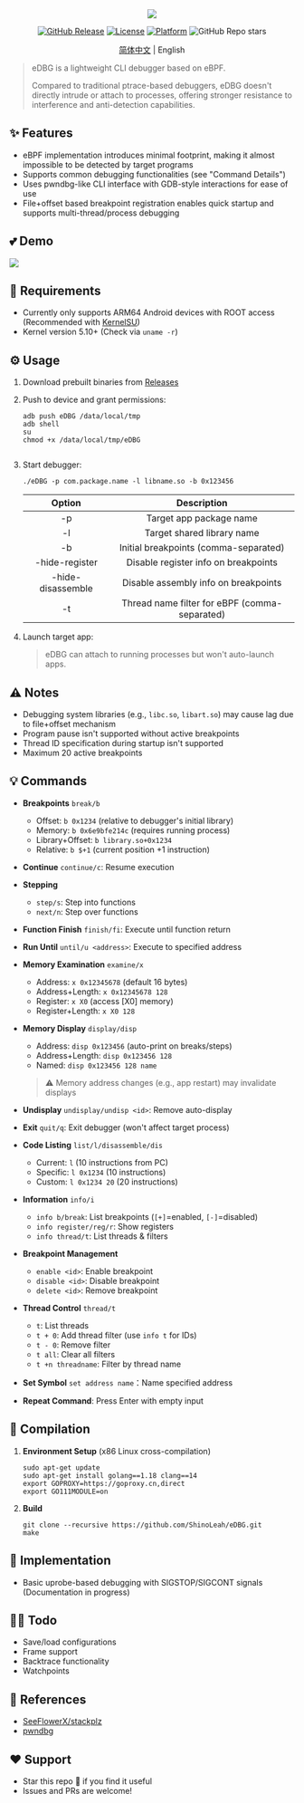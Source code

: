 <div align="center">
  <img src="logo.png"/>
  
  [![GitHub Release](https://img.shields.io/github/v/release/ShinoLeah/eDBG?style=flat-square)](https://github.com/ShinoLeah/eDBG/releases)
  [![License](https://img.shields.io/github/license/ShinoLeah/eDBG?style=flat-square)](LICENSE)
  [![Platform](https://img.shields.io/badge/platform-Android%20ARM64-red.svg?style=flat-square)](https://www.android.com/)
  ![GitHub Repo stars](https://img.shields.io/github/stars/ShinoLeah/eDBG)
  
  [简体中文](READM.md) | English

</div>

> eDBG is a lightweight CLI debugger based on eBPF.<br />
>
> Compared to traditional ptrace-based debuggers, eDBG doesn't directly intrude or attach to processes, offering stronger resistance to interference and anti-detection capabilities.

## ✨ Features

- eBPF implementation introduces minimal footprint, making it almost impossible to be detected by target programs
- Supports common debugging functionalities (see "Command Details")
- Uses pwndbg-like CLI interface with GDB-style interactions for ease of use
- File+offset based breakpoint registration enables quick startup and supports multi-thread/process debugging

## 💕 Demo

![](demo.png)

## 🚀 Requirements

- Currently only supports ARM64 Android devices with ROOT access (Recommended with [KernelSU](https://github.com/tiann/KernelSU))
- Kernel version 5.10+ (Check via `uname -r`)

## ⚙️ Usage

1. Download prebuilt binaries from [Releases](https://github.com/ShinoLeah/eDBG/releases)

2. Push to device and grant permissions:
   ```shell
   adb push eDBG /data/local/tmp
   adb shell
   su
   chmod +x /data/local/tmp/eDBG


3. Start debugger:

   ```shell
   ./eDBG -p com.package.name -l libname.so -b 0x123456
   ```

   |      Option       |                  Description                  |
   | :---------------: | :-------------------------------------------: |
   |        -p         |            Target app package name            |
   |        -l         |          Target shared library name           |
   |        -b         |     Initial breakpoints (comma-separated)     |
   |  -hide-register   |     Disable register info on breakpoints      |
   | -hide-disassemble |     Disable assembly info on breakpoints      |
   |        -t         | Thread name filter for eBPF (comma-separated) |

4. Launch target app:

   > eDBG can attach to running processes but won't auto-launch apps.

## ⚠️ Notes

- Debugging system libraries (e.g., `libc.so`, `libart.so`) may cause lag due to file+offset mechanism
- Program pause isn't supported without active breakpoints
- Thread ID specification during startup isn't supported
- Maximum 20 active breakpoints

## 💡 Commands

- **Breakpoints** `break/b`

  - Offset: `b 0x1234` (relative to debugger's initial library)
  - Memory: `b 0x6e9bfe214c` (requires running process)
  - Library+Offset: `b library.so+0x1234`
  - Relative: `b $+1` (current position +1 instruction)

- **Continue** `continue/c`: Resume execution

- **Stepping**

  - `step/s`: Step into functions
  - `next/n`: Step over functions

- **Function Finish** `finish/fi`: Execute until function return

- **Run Until** `until/u <address>`: Execute to specified address

- **Memory Examination** `examine/x`

  - Address: `x 0x12345678` (default 16 bytes)
  - Address+Length: `x 0x12345678 128`
  - Register: `x X0` (access [X0] memory)
  - Register+Length: `x X0 128`

- **Memory Display** `display/disp`

  - Address: `disp 0x123456` (auto-print on breaks/steps)
  - Address+Length: `disp 0x123456 128`
  - Named: `disp 0x123456 128 name`

  > ⚠️ Memory address changes (e.g., app restart) may invalidate displays

- **Undisplay** `undisplay/undisp <id>`: Remove auto-display

- **Exit** `quit/q`: Exit debugger (won't affect target process)

- **Code Listing** `list/l/disassemble/dis`

  - Current: `l` (10 instructions from PC)
  - Specific: `l 0x1234` (10 instructions)
  - Custom: `l 0x1234 20` (20 instructions)

- **Information** `info/i`

  - `info b/break`: List breakpoints (`[+]`=enabled, `[-]`=disabled)
  - `info register/reg/r`: Show registers
  - `info thread/t`: List threads & filters

- **Breakpoint Management**

  - `enable <id>`: Enable breakpoint
  - `disable <id>`: Disable breakpoint
  - `delete <id>`: Remove breakpoint

- **Thread Control** `thread/t`

  - `t`: List threads
  - `t + 0`: Add thread filter (use `info t` for IDs)
  - `t - 0`: Remove filter
  - `t all`: Clear all filters
  - `t +n threadname`: Filter by thread name

- **Set Symbol** `set address name`：Name specified address

- **Repeat Command**: Press Enter with empty input

## 🛫 Compilation

1. **Environment Setup** (x86 Linux cross-compilation)

   ```shell
   sudo apt-get update
   sudo apt-get install golang==1.18 clang==14
   export GOPROXY=https://goproxy.cn,direct
   export GO111MODULE=on

2. **Build**

   ```shell
   git clone --recursive https://github.com/ShinoLeah/eDBG.git
   make
   ```

## 💭 Implementation

- Basic uprobe-based debugging with SIGSTOP/SIGCONT signals (Documentation in progress)

## 🧑‍💻 Todo

- Save/load configurations
- Frame support
- Backtrace functionality
- Watchpoints

## 🤝 References

- [SeeFlowerX/stackplz](https://github.com/SeeFlowerX/stackplz/tree/dev)
- [pwndbg](https://github.com/pwndbg/pwndbg)

## ❤️ Support

- Star this repo 🌟 if you find it useful
- Issues and PRs are welcome!